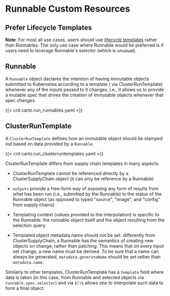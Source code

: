 # Runnable Custom Resources

## Prefer Lifecycle Templates

**Note**: For most all use cases, users should use [lifecycle templates](../lifecycle.md) rather than Runnables. The
only use case where Runnable would be preferred is if users need to leverage Runnable's selector (which is unusual).

## Runnable

A `Runnable` object declares the intention of having immutable objects submitted to Kubernetes according to a template (
via ClusterRunTemplate) whenever any of the inputs passed to it changes. i.e., it allows us to provide a mutable spec
that drives the creation of immutable objects whenever that spec changes.

{{< crd  carto.run_runnables.yaml >}}

## ClusterRunTemplate

A `ClusterRunTemplate` defines how an immutable object should be stamped out based on data provided by a `Runnable`.

{{< crd  carto.run_clusterruntemplates.yaml >}}

ClusterRunTemplate differs from supply chain templates in many aspects:

- ClusterRunTemplate cannot be referenced directly by a ClusterSupplyChain object (it can only be reference by a
  Runnable)

- `outputs` provide a free-form way of exposing any form of results from what has been run (i.e., submitted by the
  Runnable) to the status of the Runnable object (as opposed to typed "source", "image", and "config" from supply
  chains)

- Templating context (values provided to the interpolation) is specific to the Runnable: the runnable object itself and
  the object resulting from the selection query.

- Templated object metadata.name should not be set. differently from ClusterSupplyChain, a Runnable has the semantics of
  creating new objects on change, rather than patching. This means that on every input set change, a new name must be
  derived. To be sure that a name can always be generated, `metadata.generateName` should be set rather than
  `metadata.name`.

Similarly to other templates, ClusterRunTemplate has a `template` field where data is taken (in this case, from Runnable
and selected objects via `runnable.spec.selector`) and via `$()$` allows one to interpolate such data to form a final
object.
